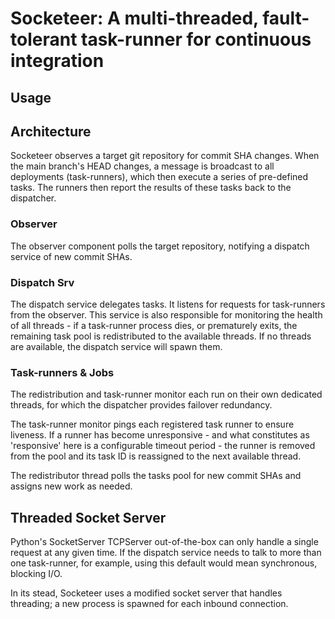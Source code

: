 # Socketeer: A multi-threaded, fault-tolerant task-runner for continuous integration

## Usage

## Architecture

Socketeer observes a target git repository for commit SHA changes. When the main branch's HEAD changes, a message is broadcast to all deployments (task-runners), which then execute a series of pre-defined tasks. The runners then report the results of these tasks back to the dispatcher.

### Observer

The observer component polls the target repository, notifying a dispatch service of new commit SHAs. 

### Dispatch Srv

The dispatch service delegates tasks. It listens for requests for task-runners from the observer. This service is also responsible for monitoring the health of all threads - if a task-runner process dies, or prematurely exits, the remaining task pool is redistributed to the available threads. If no threads are available, the dispatch service will spawn them.

### Task-runners & Jobs

The redistribution and task-runner monitor each run on their own dedicated threads, for which the dispatcher provides failover redundancy.

The task-runner monitor pings each registered task runner to ensure liveness. If a runner has become unresponsive - and what constitutes as 'responsive' here is a configurable timeout period - the runner is removed from the pool and its task ID is reassigned to the next available thread. 

The redistributor thread polls the tasks pool for new commit SHAs and assigns new work as needed.

## Threaded Socket Server

Python's SocketServer TCPServer out-of-the-box can only handle a single request at any given time. If the dispatch service needs to talk to more than one task-runner, for example, using this default would mean synchronous, blocking I/O.

In its stead, Socketeer uses a modified socket server that handles threading; a new process is spawned for each inbound connection.

